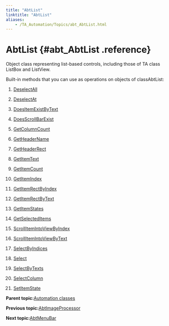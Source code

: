 ```yaml
--- 
title: "AbtList"
linktitle: "AbtList"
aliases: 
    - /TA_Automation/Topics/abt_AbtList.html
---
```

# AbtList {#abt_AbtList .reference}

Object class representing list-based controls, including those of TA class ListBox and ListView.

Built-in methods that you can use as operations on objects of classAbtList:

1.  [DeselectAll](../../TA_Automation/Topics/abt_DeselectAll_3.html)  

2.  [DeselectAt](../../TA_Automation/Topics/abt_DeselectAt_3.html)  

3.  [DoesItemExistByText](../../TA_Automation/Topics/abt_DoesItemExist_3.html)  

4.  [DoesScrollBarExist](../../TA_Automation/Topics/abt_DoesScrollBarExist_3.html)  

5.  [GetColumnCount](../../TA_Automation/Topics/abt_GetColumnCount_3.html)  

6.  [GetHeaderName](../../TA_Automation/Topics/abt_GetHeaderName_3.html)  

7.  [GetHeaderRect](../../TA_Automation/Topics/abt_GetHeaderRect_3.html)  

8.  [GetItemText](../../TA_Automation/Topics/abt_GetItemText_3.html)  

9.  [GetItemCount](../../TA_Automation/Topics/abt_GetItemCount_3.html)  

10. [GetItemIndex](../../TA_Automation/Topics/abt_GetItemIndex_3.html)  

11. [GetItemRectByIndex](../../TA_Automation/Topics/abt_GetItemRect_3.html)  

12. [GetItemRectByText](../../TA_Automation/Topics/abt_GetItemRect_4.html)  

13. [GetItemStates](../../TA_Automation/Topics/abt_GetItemStates_4.html)  

14. [GetSelectedItems](../../TA_Automation/Topics/abt_GetSelectedItems_3.html)  

15. [ScrollItemIntoViewByIndex](../../TA_Automation/Topics/abt_ScrollItemIntoView_3.html)  

16. [ScrollItemIntoViewByText](../../TA_Automation/Topics/abt_ScrollItemIntoView_4.html)  

17. [SelectByIndices](../../TA_Automation/Topics/abt_Select_3.html)  

18. [Select](../../TA_Automation/Topics/abt_Select_4.html)  

19. [SelectByTexts](../../TA_Automation/Topics/abt_Select_5.html)  

20. [SelectColumn](../../TA_Automation/Topics/abt_SelectColumn_3.html)  

21. [SetItemState](../../TA_Automation/Topics/abt_SetItemState_3.html)  


**Parent topic:**[Automation classes](../../TA_Automation/Topics/abt_methods_abt.html)

**Previous topic:**[AbtImageProcessor](../../TA_Automation/Topics/abt_ImageProcessor.html)

**Next topic:**[AbtMenuBar](../../TA_Automation/Topics/abt_AbtMenuBar.html)

